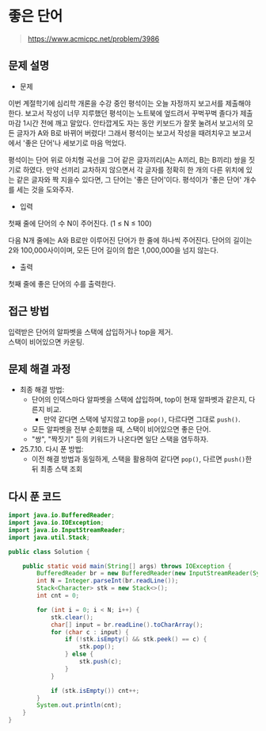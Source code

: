 # 좋은 단어

> https://www.acmicpc.net/problem/3986

## 문제 설명

- 문제

이번 계절학기에 심리학 개론을 수강 중인 평석이는 오늘 자정까지 보고서를 제출해야 한다. 보고서 작성이 너무 지루했던 평석이는 노트북에 엎드려서 꾸벅꾸벅 졸다가 제출 마감 1시간 전에 깨고 말았다. 안타깝게도 자는
동안 키보드가 잘못 눌려서 보고서의 모든 글자가 A와 B로 바뀌어 버렸다! 그래서 평석이는 보고서 작성을 때려치우고 보고서에서 '좋은 단어'나 세보기로 마음 먹었다.

평석이는 단어 위로 아치형 곡선을 그어 같은 글자끼리(A는 A끼리, B는 B끼리) 쌍을 짓기로 하였다. 만약 선끼리 교차하지 않으면서 각 글자를 정확히 한 개의 다른 위치에 있는 같은 글자와 짝 지을수 있다면, 그
단어는 '좋은 단어'이다. 평석이가 '좋은 단어' 개수를 세는 것을 도와주자.

- 입력

첫째 줄에 단어의 수 N이 주어진다. (1 ≤ N ≤ 100)

다음 N개 줄에는 A와 B로만 이루어진 단어가 한 줄에 하나씩 주어진다. 단어의 길이는 2와 100,000사이이며, 모든 단어 길이의 합은 1,000,000을 넘지 않는다.

- 출력

첫째 줄에 좋은 단어의 수를 출력한다.

## 접근 방법

입력받은 단어의 알파벳을 스택에 삽입하거나 top을 제거.  
스택이 비어있으면 카운팅.

## 문제 해결 과정

- 최종 해결 방법:
    - 단어의 인덱스마다 알파벳을 스택에 삽입하며, top이 현재 알파벳과 같은지, 다른지 비교.
        - 만약 같다면 스택에 넣지않고 top을 `pop()`, 다르다면 그대로 `push()`.
    - 모든 알파벳을 전부 순회했을 때, 스택이 비어있으면 좋은 단어.
    - "쌍", "짝짓기" 등의 키워드가 나온다면 일단 스택을 염두하자.
- 25.7.10. 다시 푼 방법:
    - 이전 해결 방법과 동일하게, 스택을 활용하여 같다면 `pop()`, 다르면 `push()`한 뒤 최종 스택 조회

## 다시 푼 코드

```java
import java.io.BufferedReader;
import java.io.IOException;
import java.io.InputStreamReader;
import java.util.Stack;

public class Solution {

    public static void main(String[] args) throws IOException {
        BufferedReader br = new BufferedReader(new InputStreamReader(System.in));
        int N = Integer.parseInt(br.readLine());
        Stack<Character> stk = new Stack<>();
        int cnt = 0;

        for (int i = 0; i < N; i++) {
            stk.clear();
            char[] input = br.readLine().toCharArray();
            for (char c : input) {
                if (!stk.isEmpty() && stk.peek() == c) {
                    stk.pop();
                } else {
                    stk.push(c);
                }
            }

            if (stk.isEmpty()) cnt++;
        }
        System.out.println(cnt);
    }
}
```
